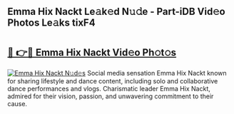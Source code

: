 ## Emma Hix Nackt Le𝚊k𝚎d N𝚞𝚍e - Part-iDB Vid𝚎o Photos Le𝚊ks tixF4

# <h2><a href="http://fb6c4w6.evod.top/?m=Emma+Hix+Nackt">🔗 👉🔴 Emma Hix Nackt Vid𝚎o Ph𝚘t𝚘s</a></h2>

[![Emma Hix Nackt N𝚞d𝚎s](https://i.imgur.com/8V9OHl7.gif)](http://fb6c4w6.evod.top/?m=Emma+Hix+Nackt)
Social media sensation Emma Hix Nackt known for sharing lifestyle and dance content, including solo and collaborative dance performances and vlogs. Charismatic leader Emma Hix Nackt, admired for their vision, passion, and unwavering commitment to their cause. 
